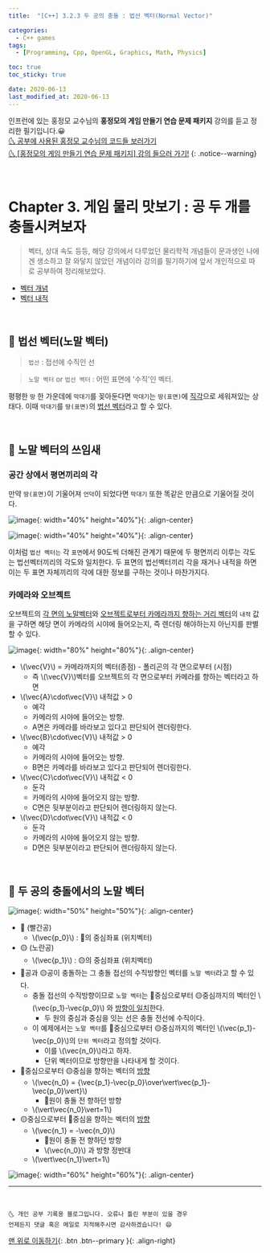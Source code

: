 ```yaml
---
title:  "[C++] 3.2.3 두 공의 충돌 : 법선 벡터(Normal Vector)" 

categories:
  - C++ games
tags:
  - [Programming, Cpp, OpenGL, Graphics, Math, Physics]

toc: true
toc_sticky: true

date: 2020-06-13
last_modified_at: 2020-06-13
---
```


인프런에 있는 홍정모 교수님의 **홍정모의 게임 만들기 연습 문제 패키지** 강의를 듣고 정리한 필기입니다.😀   
[🌜 공부에 사용된 홍정모 교수님의 코드들 보러가기](https://github.com/jmhong-simulation/GameDevPracticePackage)   
[🌜 [홍정모의 게임 만들기 연습 문제 패키지] 강의 들으러 가기!](https://www.inflearn.com/course/c-2)
{: .notice--warning}

<br>

# Chapter 3. 게임 물리 맛보기 : 공 두 개를 충돌시켜보자

> 벡터, 상대 속도 등등, 해당 강의에서 다루었던 물리학적 개념들이 문과생인 나에겐 생소하고 잘 와닿지 않았던 개념이라 강의를 필기하기에 앞서 개인적으로 따로 공부하여 정리해보았다.

- [벡터 개념](https://ansohxxn.github.io/c++%20games/chapter3-2-1/)
- [벡터 내적](https://ansohxxn.github.io/c++%20games/chapter3-2-2/)

<br>

## 🔔 법선 벡터(노말 벡터)

> `법선` : 접선에 수직인 선

> `노말 벡터` or `법선 벡터` : 어떤 표면에 '수직'인 벡터.

평평한 `땅` 한 가운데에 `막대기`를 꽂아둔다면 `막대기`는 `땅(표면)`에 <u>직각</u>으로 세워져있는 상태다. 이때 `막대기`를 `땅(표면)`의 <u>법선 벡터</u>라고 할 수 있다.

<br>

## 🔔 노말 벡터의 쓰임새 

### 공간 상에서 평면끼리의 각

만약 `땅(표면)`이 기울어져 `언덕`이 되었다면 `막대기` 또한 똑같은 만큼으로 기울어질 것이다. 

![image](https://user-images.githubusercontent.com/42318591/85215557-7153ef00-b3b5-11ea-8d13-2d58fa2fa1c5.png){: width="40%" height="40%"}{: .align-center}

![image](https://user-images.githubusercontent.com/42318591/85215570-98aabc00-b3b5-11ea-82da-3bb2c9b37c3e.png){: width="40%" height="40%"}{: .align-center}

이처럼 `법선 벡터는` 각 `표면`에서 90도씩 더해진 관계기 때문에 두 평면끼리 이루는 각도는 법선벡터끼리의 각도와 일치한다. 두 표면의 법선벡터끼리 각을 재거나 내적을 하면 이는 두 표면 자체끼리의 각에 대한 정보를 구하는 것이나 마찬가지다. 

### 카메라와 오브젝트

오브젝트의 <u>각 면의 노말벡터</u>와 <u>오브젝트로부터 카메라까지 향하는 거리 벡터</u>의 `내적` 값을 구하면 해당 면이 카메라의 시야에 들어오는지, 즉 렌더링 해야하는지 아닌지를 판별할 수 있다. 

![image](https://user-images.githubusercontent.com/42318591/85215831-d230f680-b3b8-11ea-8fcc-6762e02bf979.png){: width="80%" height="80%"}{: .align-center}

- \\(\vec{V}\\) = 카메라까지의 벡터(종점) - 폴리곤의 각 면으로부터 (시점)
    - 즉 \\(\vec{V}\\)벡터를 오브젝트의 각 면으로부터 카메라를 향하는 벡터라고 하면
- \\(\vec{A}\cdot\vec{V}\\) 내적값 > 0 
  - 예각
  - 카메라의 시야에 들어오는 방향.
  - A면은 카메라를 바라보고 있다고 판단되어 렌더링한다.
- \\(\vec{B}\cdot\vec{V}\\) 내적값 > 0 
  - 예각
  - 카메라의 시야에 들어오는 방향.
  - B면은 카메라를 바라보고 있다고 판단되어 렌더링한다.
- \\(\vec{C}\cdot\vec{V}\\) 내적값 < 0
  - 둔각
  - 카메라의 시야에 들어오지 않는 방향. 
  - C면은 뒷부분이라고 판단되어 렌더링하지 않는다.
- \\(\vec{D}\cdot\vec{V}\\) 내적값 < 0
  - 둔각
  - 카메라의 시야에 들어오지 않는 방향. 
  - D면은 뒷부분이라고 판단되어 렌더링하지 않는다.

<br>

## 🔔 두 공의 충돌에서의 노말 벡터

![image](https://user-images.githubusercontent.com/42318591/85216384-e8da4c00-b3be-11ea-8db9-96f0dedb8307.png){: width="50%" height="50%"}{: .align-center}

- 🔴 (빨간공)
  - \\(\vec{p_0}\\) : 🔴의 중심좌표 (위치벡터)
- 🟡 (노란공)
  - \\(\vec{p_1}\\) : 🟡의 중심좌표 (위치벡터)
- 🔴공과 🟡공이 충돌하는 그 충돌 접선의 수직방향인 벡터를 `노말 벡터`라고 할 수 있다.
  - 충돌 접선의 수직방향이므로 `노말 벡터`는 🔴중심으로부터 🟡중심까지의 벡터인 \\(\vec{p_1}-\vec{p_0}\\) 와 <u>방향이 일치</u>한다.
    - 두 원의 중심과 중심을 잇는 선은 충돌 전선에 수직이다.
  - 이 예제에서는 `노말 벡터`를 🔴중심으로부터 🟡중심까지의 벡터인 \\(\vec{p_1}-\vec{p_0}\\)의 `단위 벡터`라고 정의할 것이다.
    - 이를 \\(\vec{n_0}\\)라고 하자.
    - 단위 벡터이므로 방향만을 나타내게 할 것이다.
- 🔴중심으로부터 🟡중심을 향하는 벡터의 <u>방향</u>
  - \\(\vec{n_0} = {\vec{p_1}-\vec{p_0}\over\vert\vec{p_1}-\vec{p_0}\vert}\\)
    - 🔴원이 충돌 전 향하던 방향
  - \\(\vert\vec{n_0}\vert=1\\)
- 🟡중심으로부터 🔴중심을 향하는 벡터의 <u>방향</u> 
  - \\(\vec{n_1} = -\vec{n_0}\\)
    - 🔴원이 충돌 전 향하던 방향
    - \\(\vec{n_0}\\) 과 방향 정반대
  -  \\(\vert\vec{n_1}\vert=1\\)
 
![image](https://user-images.githubusercontent.com/42318591/85216865-d9f69800-b3c4-11ea-9948-55357b1d25df.png){: width="60%" height="60%"}{: .align-center}


***
<br>

    🌜 개인 공부 기록용 블로그입니다. 오류나 틀린 부분이 있을 경우 
    언제든지 댓글 혹은 메일로 지적해주시면 감사하겠습니다! 😄

[맨 위로 이동하기](#){: .btn .btn--primary }{: .align-right}